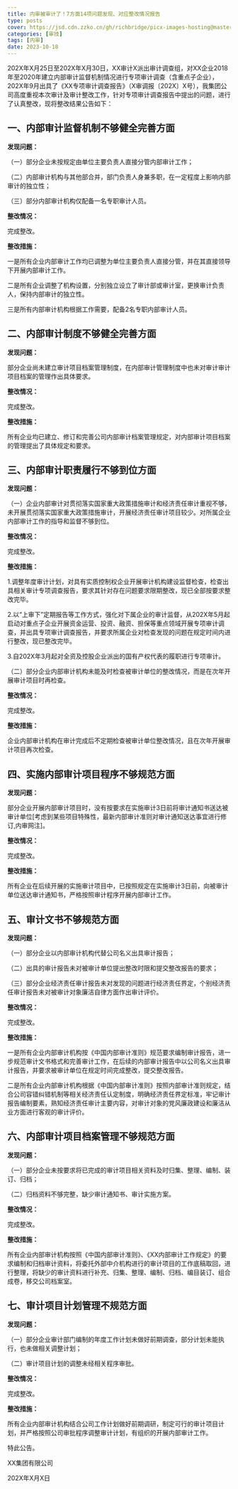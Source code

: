 ```yaml
---
title: 内审被审计了！7方面14项问题发现、对应整改情况报告
type: posts
cover: https://jsd.cdn.zzko.cn/gh/richbridge/picx-images-hosting@master/thumbnail/audit.jpg
categories: [审技]
tags: [内审]
date: 2023-10-18
---
```


202X年X月25日至202X年X月30日，XX审计X派出审计调查组，对XX企业2018年至2020年建立内部审计监督机制情况进行专项审计调查（含重点子企业），202X年9月出具了《XX专项审计调查报告》（X审调报〔202X〕X号），我集团公司高度重视本次审计及审计整改工作，针对专项审计调查报告中提出的问题，进行了认真整改，现将整改结果公告如下：

## 一、内部审计监督机制不够健全完善方面  

**发现问题：**

（一）部分企业未按规定由单位主要负责人直接分管内部审计工作；

（二）内部审计机构与其他部合并，部门负责人身兼多职，在一定程度上影响内部审计的独立性；

（三）部分内部审计机构仅配备一名专职审计人员。

**整改情况：**

完成整改。

**整改措施：**

一是所有企业内部审计工作均已调整为单位主要负责人直接分管，并在其直接领导下开展内部审计工作。

二是所有企业调整了机构设置，分别独立设立了审计部或审计室，更换审计负责人，保持内部审计的独立性。

三是所有内部审计机构根据工作需要，配备2名专职内部审计人员。

## 二、内部审计制度不够健全完善方面  

**发现问题：**

部分企业尚未建立审计项目档案管理制度，在内部审计管理制度中也未对审计审计项目档案的管理作出具体要求。

**整改情况：**

完成整改。

**整改措施：**

所有企业均已建立、修订和完善公司内部审计档案管理规定，对内部审计项目档案的管理提出了具体规定和要求。 

## 三、内部审计职责履行不够到位方面  

**发现问题：**

（一）企业内部审计对贯彻落实国家重大政策措施审计和经济责任审计重视不够，未开展贯彻落实国家重大政策措施审计，开展经济责任审计项目较少。对所属企业内部审计工作的指导和监督不够到位。

**整改情况：**

完成整改。

**整改措施：**

1.调整年度审计计划，对具有实质控制权企业开展审计机构建设监督检查，检查出具相关审计专项调查报告，要求其针对存在问题要求限期整改，现已全部按要求整改完毕。

2.以“上审下”定期报告等工作方式，强化对下属企业的审计监督，从202X年5月起启动对重点子企业开展资金运营、投资、融资、担保等重点领域开展专项审计调查，并出具专项审计调查报告，并要求所属企业对检查发现的问题在规定时间内进行整改，现已整改完毕。

3.自202X年3月起对全资及控股企业派出的国有产权代表的履职进行专项审计。

（二）部分企业内部审计机构未能及时检查被审计单位的整改情况，而是在次年开展审计项目时再检查。

**整改情况：**

完成整改。

**整改措施：**

企业内部审计机构在审计完成后不定期检查被审计单位整改情况，且在次年开展审计项目再次检查。

## 四、实施内部审计项目程序不够规范方面  

**发现问题：**

部分企业开展内部审计项目时，没有按要求在实施审计3日前将审计通知书送达被审计单位[考虑到某些项目特殊性，最新内部审计准则对审计通知送达事宜进行修订,内审网注]。

**整改情况：**

完成整改。

**整改措施：**

所有企业在后续开展的实施审计项目中，已按照规定在实施审计3日前，向被审计单位送达审计通知书，严格按照审计程序开展内部审计工作。

## 五、审计文书不够规范方面  

**发现问题：**

（一）部分企业以内部审计机构代替公司名义出具审计报告；

（二）出具的审计报告未对被审计单位提出整改时限和提交整改报告的要求；

（三）部分企业经济责任审计报告未对发现的问题进行经济责任界定，个别经济责任审计报告未对被审计对象廉洁自律方面作出审计评价。

**整改情况：**

完成整改。

**整改措施：**

一是所有企业内部审计机构按《中国内部审计准则》规范要求编制审计报告，进一步规范审计文书格式和完善审计工作，在后续的内部审计报告中以公司名义出具审计报告，并要求被审计单位在规定时间完成整改，提交整改报告。

二是所有企业内部审计机构根据《中国内部审计准则》按照内部审计准则规定，结合公司容错纠错机制等相关经济责任认定制度，明确经济责任界定标准，牢记审计报告编制要素，熟知经济责任审计主要内容，对审计对象的党风廉政建设和廉洁从业方面进行客观的审计评价。

## 六、内部审计项目档案管理不够规范方面  

**发现问题：**

（一）部分企业未按要求将已完成的审计项目相关资料及时归集、整理、编制、装订、归档；

（二）归档资料不够完整，缺少审计通知书、审计实施方案。

**整改情况：**

完成整改。

**整改措施：**

所有企业内部审计机构按照《中国内部审计准则》、《XX内部审计工作规定》的要求编制和归档审计资料，将委托外部中介机构进行的审计项目的工作底稿取回，进行整理，将缺少的审计资料进行补充、归集、整理、编制、归档、编目装订、组合成卷，移交公司档案室。

## 七、审计项目计划管理不规范方面  

**发现问题：**

（一）部分企业审计部门编制的年度工作计划未做好前期调查，部分计划未能执行，也未做相关调整计划；

（二）审计项目计划的调整未经相关程序审批。

**整改情况：**

完成整改。

**整改措施：**

所有企业内部审计机构结合公司工作计划做好前期调研，制定可行的审计项目计划，并严格按照公司审批程序调整审计计划，有组织的开展内部审计工作。

特此公告。

XX集团有限公司



202X年X月X日